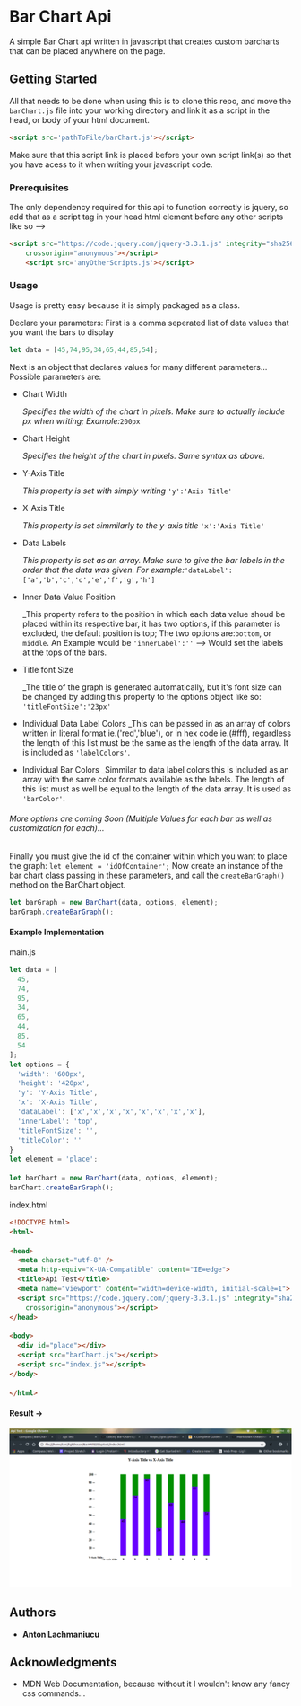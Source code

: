 # Bar Chart Api

A simple Bar Chart api written in javascript that creates custom barcharts that can be placed anywhere on the page.

## Getting Started

All that needs to be done when using this is to clone this repo, and move the `barChart.js` file into your working directory and link it as a script in the head, or body of your html document.
```html
<script src='pathToFile/barChart.js'></script>
```
Make sure that this script link is placed before your own script link(s) so that you have acess to it when writing your javascript code. 

### Prerequisites

The only dependency required for this api to function correctly is jquery, so add that as a script tag in your head html element before any other scripts like so -->
```html
<script src="https://code.jquery.com/jquery-3.3.1.js" integrity="sha256-2Kok7MbOyxpgUVvAk/HJ2jigOSYS2auK4Pfzbm7uH60="
    crossorigin="anonymous"></script>
    <script src='anyOtherScripts.js'></script>
```

### Usage

Usage is pretty easy because it is simply packaged as a class.

Declare your parameters:
  First is a comma seperated list of data values that you want the bars to display

```javascript
let data = [45,74,95,34,65,44,85,54];
```
  Next is an object that declares values for many different parameters...
  Possible parameters are:
  
  * Chart Width
  
     _Specifies the width of the chart in pixels. Make sure to actually include px when writing; Example:_`200px`  
     
  * Chart Height
  
     _Specifies the height of the chart in pixels. Same syntax as above._
     
  * Y-Axis Title
  
     _This property is set with simply writing_ `'y':'Axis Title'`
     
  * X-Axis Title
  
     _This property is set simmilarly to the y-axis title_ `'x':'Axis Title'`
     
  * Data Labels
  
     _This property is set as an array. Make sure to give the bar labels in the order that the data was given. For example:_`'dataLabel':['a','b','c','d','e','f','g','h']` 
     
  * Inner Data Value Position
  
     _This property refers to the position in which each data value shoud be placed within its respective bar, it has two options, if this parameter is excluded, the default position is top; The two options are:`bottom`, or `middle`. An Example would be `'innerLabel':''` --> Would set the labels at the tops of the bars.
     
  * Title font Size
  
     _The title of the graph is generated automatically, but it's font size can be changed by adding this property to the options object like so: `'titleFontSize':'23px'`
     
   * Individual Data Label Colors
      _This can be passed in as an array of colors written in literal format ie.('red','blue'), or in hex code ie.(#fff), regardless the length of this list must be the same as the length of the data array. It is included as `'labelColors'`.
      
   * Individual Bar Colors
      _Simmilar to data label colors this is included as an array with the same color formats available as the labels. The length of this list must as well be equal to the length of the data array. It is used as `'barColor'`.
      
      
###### More options are coming Soon (Multiple Values for each bar as well as customization for each)...







  Finally you must give the id of the container within which you want to place the graph: `let element = 'idOfContainer';`
  Now create an instance of the bar chart class passing in these parameters, and call the `createBarGraph()` method on the BarChart object. 
  ```javascript
  let barGraph = new BarChart(data, options, element);
  barGraph.createBarGraph();
  ```
  
#### Example Implementation

main.js
```javascript
let data = [
  45,
  74,
  95,
  34,
  65,
  44,
  85,
  54
];
let options = {
  'width': '600px',
  'height': '420px',
  'y': 'Y-Axis Title',
  'x': 'X-Axis Title',
  'dataLabel': ['x','x','x','x','x','x','x','x'],
  'innerLabel': 'top',
  'titleFontSize': '',
  'titleColor': ''
}
let element = 'place';

let barChart = new BarChart(data, options, element);
barChart.createBarGraph();
```
index.html
```html
<!DOCTYPE html>
<html>

<head>
  <meta charset="utf-8" />
  <meta http-equiv="X-UA-Compatible" content="IE=edge">
  <title>Api Test</title>
  <meta name="viewport" content="width=device-width, initial-scale=1">
  <script src="https://code.jquery.com/jquery-3.3.1.js" integrity="sha256-2Kok7MbOyxpgUVvAk/HJ2jigOSYS2auK4Pfzbm7uH60="
    crossorigin="anonymous"></script>
</head>

<body>
  <div id="place"></div>
  <script src="barChart.js"></script>
  <script src="index.js"></script>
</body>

</html>
```
#### Result ->
![alt text](https://github.com/anton2mihail/Bar-Chart-Api/blob/master/docs/screenshots/ExampleImplementation.png 'Example')


## Authors

* **Anton Lachmaniucu**

## Acknowledgments

* MDN Web Documentation, because without it I wouldn't know any fancy css commands...

